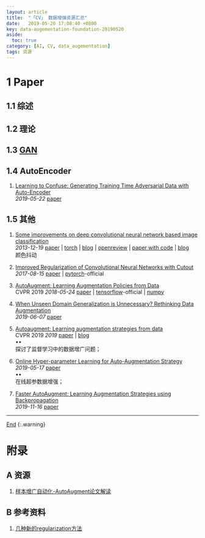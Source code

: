 ```yaml
---
layout: article
title:  "「CV」 数据增强资源汇总"
date:   2019-05-20 17:08:40 +0800
key: data-augementation-foundation-20190520
aside:
  toc: true
category: [AI, CV, data_augementation]
tags: 资源
---
```

<span id='head'></span>  


<!--more-->

# 1 Paper
## 1.1 综述

## 1.2 理论

## 1.3 [GAN](/ai/dl/gan/2019/03/26/foundation.html#312-数据增强)

## 1.4 AutoEncoder
1. [Learning to Confuse: Generating Training Time Adversarial Data with Auto-Encoder](http://cn.arxiv.org/abs/1905.09027)    
*2019-05-22* [paper](https://arxiv.org/abs/1905.09027)    

## 1.5 其他
1. [Some improvements on deep convolutional neural network based image classification](http://cn.arxiv.org/abs/1312.5402)    
*2013-12-19* [paper](https://arxiv.org/abs/1312.5402) | [torch](https://github.com/facebookarchive/fb.resnet.torch) | [blog](http://zhangliliang.github.io/2014/07/30/paper-note-imporovements-on-dnn-classification/) | [openreview](https://openreview.net/forum?id=uuFh8Ny0WPw0B) | [paper with code](https://paperswithcode.com/paper/some-improvements-on-deep-convolutional) | [blog](https://blog.csdn.net/zhaoyin214/article/details/99714432)     
颜色抖动   

1. [Improved Regularization of Convolutional Neural Networks with Cutout](https://arxiv.org/abs/1708.04552)    
*2017-08-15* [paper](https://arxiv.org/abs/1708.04552) | [pytorch](https://github.com/uoguelph-mlrg/Cutout)-official        

1. [AutoAugment: Learning Augmentation Policies from Data](http://cn.arxiv.org/abs/1805.09501)    
CVPR 2019 *2018-05-24* [paper](https://arxiv.org/abs/1805.09501) | [tensorflow](https://github.com/tensorflow/models/tree/master/research/autoaugment)-official | [numpy](https://github.com/DeepVoltaire/AutoAugment)       

1. [When Unseen Domain Generalization is Unnecessary? Rethinking Data Augmentation](http://cn.arxiv.org/abs/1906.03347)   
*2019-06-07* [paper](https://arxiv.org/abs/1906.03347)    

1. [Autoaugment: Learning augmentation strategies from data](http://openaccess.thecvf.com/content_CVPR_2019/papers/Cubuk_AutoAugment_Learning_Augmentation_Strategies_From_Data_CVPR_2019_paper.pdf)    
CVPR 2019 *2019* [paper](http://openaccess.thecvf.com/content_CVPR_2019/papers/Cubuk_AutoAugment_Learning_Augmentation_Strategies_From_Data_CVPR_2019_paper.pdf) | [blog](https://cugtyt.github.io/blog/papers/2019/0603.html)       
$\bullet \bullet$    
探讨了监督学习中的数据增广问题；    

1. [Online Hyper-parameter Learning for Auto-Augmentation Strategy](http://cn.arxiv.org/abs/1905.07373)   
*2019-05-17* [paper](https://arxiv.org/abs/1905.07373)    
$\bullet  \bullet$  
在线超参数据增强；   

1. [Faster AutoAugment: Learning Augmentation Strategies using Backpropagation](http://cn.arxiv.org/abs/1911.06987)    
*2019-11-16* [paper](https://arxiv.org/abs/1911.06987)    


-------------------  
[End](#head)
{:.warning}  

# 附录
## A 资源
1. [样本增广自动化-AutoAugment论文解读](https://zhuanlan.zhihu.com/p/62481481)   

## B 参考资料
1. [几种新的regularization方法](https://zhangbin0917.github.io/2018/09/18/%E5%87%A0%E7%A7%8D%E6%96%B0%E7%9A%84regularization%E6%96%B9%E6%B3%95/)   
